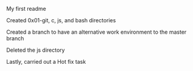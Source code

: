 My first readme

Created 0x01-git, c, js, and bash directories

Created a branch to have an alternative work environment to the master branch

Deleted the js directory

Lastly, carried out a Hot fix task
